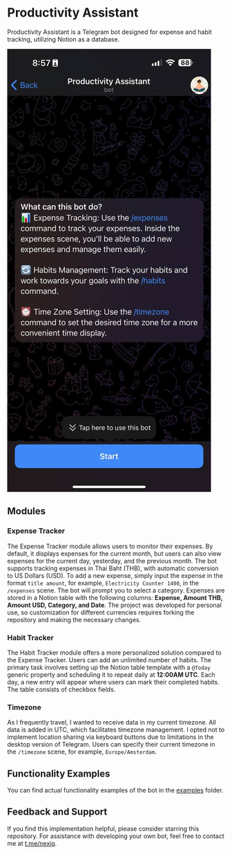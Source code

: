 # Productivity Assistant
Productivity Assistant is a Telegram bot designed for expense and habit tracking, utilizing Notion as a database.

![Productivity Assistant Telegram Bot](./examples/about.png)

## Modules
### Expense Tracker
The Expense Tracker module allows users to monitor their expenses. By default, it displays expenses for the current month, but users can also view expenses for the current day, yesterday, and the previous month. The bot supports tracking expenses in Thai Baht (THB), with automatic conversion to US Dollars (USD). To add a new expense, simply input the expense in the format `title amount`, for example, `Electricity Counter 1400`, in the `/expenses` scene. The bot will prompt you to select a category. Expenses are stored in a Notion table with the following columns: **Expense, Amount THB, Amount USD, Category, and Date**. The project was developed for personal use, so customization for different currencies requires forking the repository and making the necessary changes.

### Habit Tracker
The Habit Tracker module offers a more personalized solution compared to the Expense Tracker. Users can add an unlimited number of habits. The primary task involves setting up the Notion table template with a `@Today` generic property and scheduling it to repeat daily at **12:00AM UTC**. Each day, a new entry will appear where users can mark their completed habits. The table consists of checkbox fields.

### Timezone
As I frequently travel, I wanted to receive data in my current timezone. All data is added in UTC, which facilitates timezone management. I opted not to implement location sharing via keyboard buttons due to limitations in the desktop version of Telegram. Users can specify their current timezone in the `/timezone` scene, for example, `Europe/Amsterdam`.

## Functionality Examples
You can find actual functionality examples of the bot in the [examples](examples) folder.

## Feedback and Support
If you find this implementation helpful, please consider starring this repository. For assistance with developing your own bot, feel free to contact me at [t.me/nexiq](https://t.me/nexiq "Telegram").
